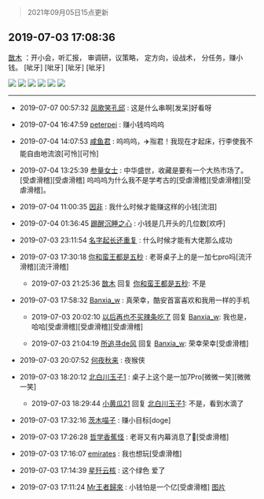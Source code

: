 > 2021年09月05日15点更新
<link rel="stylesheet" href="https://cdn.jsdelivr.net/gh/taotie6/sampleJSON@main/css/photo_show.css">


 ## 2019-07-03 17:08:36 

 [㪚木](https://www.coolapk.com/feed/12552216?shareKey=OWFiMTgzZWNkYTBlNjEzMTc0YzI~) ：开小会，听汇报，
审调研，议策略，
定方向，设战术，
分任务，赚小钱。
[呲牙]  [呲牙]  [呲牙]  [呲牙] 

<div class="album">
<img class="img-item" src="http://image.coolapk.com/feed/2019/0703/17/1081091_591066f6_4910_7405@1080x1920.jpeg" />
<img class="img-item" src="http://image.coolapk.com/feed/2019/0703/17/1081091_b4b0a09f_4910_7407@1920x1080.jpeg" />
<img class="img-item" src="http://image.coolapk.com/feed/2019/0703/17/1081091_bece2847_4910_741@1920x1080.jpeg" />
<img class="img-item" src="http://image.coolapk.com/feed/2019/0703/17/1081091_c37dad9a_4910_7412@1080x1920.jpeg" />
<img class="img-item" src="http://image.coolapk.com/feed/2019/0703/17/1081091_e9f3ba59_4910_7414@1920x1080.jpeg" />
<img class="img-item" src="http://image.coolapk.com/feed/2019/0703/17/1081091_df450d42_4910_7416@1920x1080.jpeg" />
</div>

 ------- 

- 2019-07-07 00:57:32 [凤歌笑孔邱](uid=1172632) : 这是什么串啊[发呆]好看呀 

- 2019-07-04 16:47:59 [peterpei](uid=750517) : 赚小钱呜呜呜 

- 2019-07-04 14:07:53 [咸鱼君](uid=573545) : 呜呜呜，✈️🈯️君！我现在才起床，行李使我不能自由地流浪[可怜][可怜] 

- 2019-07-04 13:25:39 [参量女士](uid=2587808) : 中华盛世，收藏是要有一个大热市场了。[受虐滑稽][受虐滑稽]
呜呜呜为什么我不是学考古的[受虐滑稽][受虐滑稽][受虐滑稽]。 

- 2019-07-04 11:00:35 [因非](uid=735855) : 我什么时候才能赚这样的小钱[流泪] 

- 2019-07-04 01:36:45 [踢醒沉睡之心](uid=1036269) : 小钱是几开头的几位数[欢呼] 

- 2019-07-03 23:11:54 [名字起长还重复](uid=485854) : 什么时候才能有大佬那么成功 

- 2019-07-03 17:30:18 [你和蛮王都是五秒](uid=1750251) : 老哥桌子上的是一加七pro吗[流汗滑稽][流汗滑稽] 

    - 2019-07-03 21:25:36 [㪚木](uid=1081091) 回复 [你和蛮王都是五秒](uid=1750251): 不是 

- 2019-07-03 17:58:32 [Banxia_w](uid=1224014) : 真荣幸，酷安首富喜欢和我用一样的手机 

    - 2019-07-03 20:02:10 [以后再也不买辣条吃了](uid=2168199) 回复 [Banxia_w](uid=1224014): 我也是，哈哈[受虐滑稽][受虐滑稽][受虐滑稽] 

    - 2019-07-03 21:04:19 [所追寻de风](uid=1650640) 回复 [Banxia_w](uid=1224014): 荣幸荣幸[受虐滑稽] 

- 2019-07-03 20:07:52 [何夜秋来](uid=552467) : 夜猴侠 

- 2019-07-03 18:20:12 [北白川玉子1](uid=1325264) : 桌子上这个是一加7Pro[微微一笑][微微一笑] 

    - 2019-07-03 18:29:44 [小黄瓜21](uid=1678802) 回复 [北白川玉子1](uid=1325264): 不是，看到水滴了 

- 2019-07-03 17:32:16 [茨木喵子](uid=2155035) : 赚小目标[doge] 

- 2019-07-03 17:26:28 [哲学香蕉怪](uid=2431164) : 老哥又有内幕消息了🐴[受虐滑稽] 

- 2019-07-03 17:16:07 [emirates](uid=2140963) : 我也想玩[受虐滑稽] 

- 2019-07-03 17:14:39 [星歼云核](uid=766940) : 这个绿色 爱了 

- 2019-07-03 17:11:24 [Mr王者歸來](uid=623910) : 小钱怕是一个亿[受虐滑稽] [图片](http://image.coolapk.com/feed/2019/0703/17/623910_70fc1263_5082_5805@675x799.jpeg)

